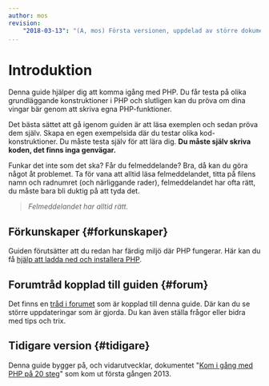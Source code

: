 ```yaml
---
author: mos
revision:
    "2018-03-13": "(A, mos) Första versionen, uppdelad av större dokument."
...
```

Introduktion
==================================

Denna guide hjälper dig att komma igång med PHP. Du får testa på olika grundläggande konstruktioner i PHP och slutligen kan du pröva om dina vingar bär genom att skriva egna PHP-funktioner. 

Det bästa sättet att gå igenom guiden är att läsa exemplen och sedan pröva dem själv. Skapa en egen exempelsida där du testar olika kod-konstruktioner. Du måste testa själv för att lära dig. **Du måste själv skriva koden, det finns inga genvägar.**

<!--more-->

Funkar det inte som det ska? Får du felmeddelande? Bra, då kan du göra något åt problemet. Ta för vana att alltid läsa felmeddelandet, titta på filens namn och radnumret (och närliggande rader), felmeddelandet har ofta rätt, du måste bara bli duktig på att tyda det.

> *Felmeddelandet har alltid rätt.*



Förkunskaper {#forkunskaper}
-----------------------------------

Guiden förutsätter att du redan har färdig miljö där PHP fungerar. Här kan du få [hjälp att ladda ned och installera PHP](labbmiljo/webbserver).



Forumtråd kopplad till guiden {#forum}
----------------------------------

Det finns en [tråd i forumet](t/7233) som är kopplad till denna guide. Där kan du se större uppdateringar som är gjorda. Du kan även ställa frågor eller bidra med tips och trix. 



Tidigare version {#tidigare}
----------------------------------

Denna guide bygger på, och vidarutvecklar, dokumentet "[Kom i gång med PHP på 20 steg](kunskap/kom-i-gang-med-php-pa-20-steg)" som kom ut första gången 2013.
